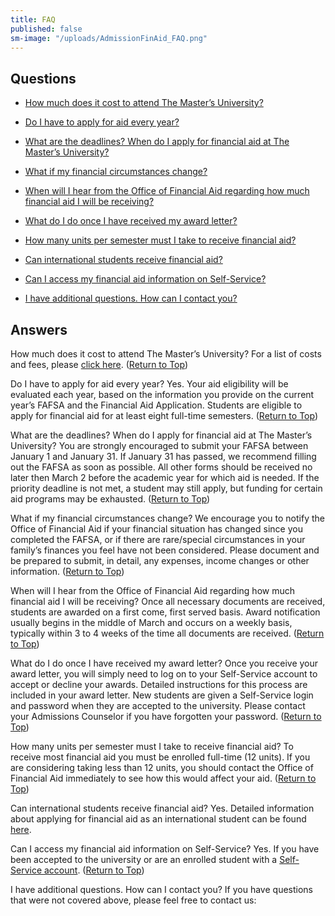 ```yaml
---
title: FAQ
published: false
sm-image: "/uploads/AdmissionFinAid_FAQ.png"
---
```


## Questions

* [How much does it cost to attend The Master’s University?](#Q1)

* [Do I have to apply for aid every year?](#Q2)

* [What are the deadlines? When do I apply for financial aid at The Master’s University?](#Q3)

* [What if my financial circumstances change?](#Q4)

* [When will I hear from the Office of Financial Aid regarding how much financial aid I will be receiving?](#Q5)

* [What do I do once I have received my award letter?](#Q6)

* [How many units per semester must I take to receive financial aid?](#Q7)

* [Can international students receive financial aid?](#Q8)

* [Can I access my financial aid information on Self-Service?](#Q9)

* [I have additional questions. How can I contact you?](#Q10)

## Answers

How much does it cost to attend The Master’s University?
For a list of costs and fees, please [click here](http://www.masters.edu/financial-aid/tuition-fees). ([Return to Top](http://www.masters.edu/financial-aid/faq/#questions_top))

Do I have to apply for aid every year?
Yes. Your aid eligibility will be evaluated each year, based on the information you provide on the current year’s FAFSA and the Financial Aid Application. Students are eligible to apply for financial aid for at least eight full-time semesters. ([Return to Top](http://www.masters.edu/financial-aid/faq/#questions_top))

What are the deadlines? When do I apply for financial aid at The Master’s University?
You are strongly encouraged to submit your FAFSA between January 1 and January 31. If January 31 has passed, we recommend filling out the FAFSA as soon as possible. All other forms should be received no later then March 2 before the academic year for which aid is needed. If the priority deadline is not met, a student may still apply, but funding for certain aid programs may be exhausted. ([Return to Top](http://www.masters.edu/financial-aid/faq/#questions_top))

What if my financial circumstances change?
We encourage you to notify the Office of Financial Aid if your financial situation has changed since you completed the FAFSA, or if there are rare/special circumstances in your family’s finances you feel have not been considered. Please document and be prepared to submit, in detail, any expenses, income changes or other information. ([Return to Top](http://www.masters.edu/financial-aid/faq/#questions_top))

When will I hear from the Office of Financial Aid regarding how much financial aid I will be receiving?
Once all necessary documents are received, students are awarded on a first come, first served basis. Award notification usually begins in the middle of March and occurs on a weekly basis, typically within 3 to 4 weeks of the time all documents are received. ([Return to Top](http://www.masters.edu/financial-aid/faq/#questions_top))

What do I do once I have received my award letter?
Once you receive your award letter, you will simply need to log on to your Self-Service account to accept or decline your awards. Detailed instructions for this process are included in your award letter. New students are given a Self-Service login and password when they are accepted to the university. Please contact your Admissions Counselor if you have forgotten your password. ([Return to Top](http://www.masters.edu/financial-aid/faq/#questions_top))

How many units per semester must I take to receive financial aid?
To receive most financial aid you must be enrolled full-time (12 units). If you are considering taking less than 12 units, you should contact the Office of Financial Aid immediately to see how this would affect your aid. ([Return to Top](http://www.masters.edu/financial-aid/faq/#questions_top))

Can international students receive financial aid?
Yes. Detailed information about applying for financial aid as an international student can be found [here](http://www.masters.edu/admissions/#undergraduate).

Can I access my financial aid information on Self-Service?
Yes. If you have been accepted to the university or are an enrolled student with a [Self-Service account](https://portal.masters.edu/SelfService/Home.aspx). ([Return to Top](http://www.masters.edu/financial-aid/faq/#questions_top))

I have additional questions. How can I contact you?
If you have questions that were not covered above, please feel free to contact us: